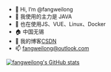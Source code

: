- 👋 Hi, I’m @fangweilong
- 👀 我使用的主力是 JAVA
- 🌱 也在使用JS、VUE、Linux、Docker
- :house: 中国无锡
- :ocean: 我的博客[CSDN](https://blog.csdn.net/tutian2000)
- 📫 fangweilong@outlook.com

[![fangweilong's GitHub stats](https://github-readme-stats.vercel.app/api?username=fangweilong)](https://github.com/fangweilong)
